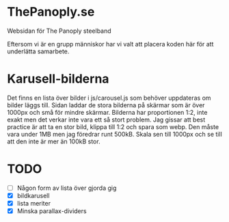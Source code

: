 # ThePanoply.se
Websidan för The Panoply steelband

Eftersom vi är en grupp människor har vi valt att placera koden här för att underlätta samarbete.

# Karusell-bilderna
Det finns en lista över bilder i js/carousel.js som behöver uppdateras om bilder läggs till. Sidan laddar de stora bilderna på skärmar som är över 1000px och små för mindre skärmar. Bilderna har proportionen 1:2, inte exakt men det verkar inte vara ett så stort problem. Jag gissar att best practice är att ta en stor bild, klippa till 1:2 och spara som webp. Den måste vara under 1MB men jag föredrar runt 500kB. Skala sen till 1000px och se till att den inte är mer än 100kB stor.

# TODO
- [ ] Någon form av lista över gjorda gig
- [x] bildkarusell
- [x] lista meriter
- [x] Minska parallax-dividers
